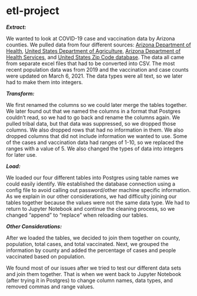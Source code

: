 # etl-project

***Extract:***

We wanted to look at COVID-19 case and vaccination data by Arizona counties. We pulled data from four different sources: [Arizona Department of Health](https://www.azdhs.gov/preparedness/epidemiology-disease-control/infectious-disease-epidemiology/covid-19/dashboards/index.php), [United States Department of Agriculture](https://data.ers.usda.gov/reports.aspx?ID=17827), [Arizona Department of Health Services](https://www.azfamily.com/news/continuing_coverage/coronavirus_coverage/vaccine_headquarters/adhs-adds-map-showing-number-of-covid-19-vaccines-administered-in-each-zip-code/article_af4c16da-79ed-11eb-b3b7-73d01df565d5.html), and [United States Zip Code database](https://www.unitedstateszipcodes.org/zip-code-database/). The data all came from separate excel files that had to be converted into CSV. The most recent population data was from 2019 and the vaccination and case counts were updated on March 6, 2021. The data types were all text, so we later had to make them into integers. 

***Transform:***

We first renamed the columns so we could later merge the tables together. We later found out that we named the columns in a format that Postgres couldn’t read, so we had to go back and rename the columns again. We pulled tribal data, but that data was suppressed, so we dropped those columns. We also dropped rows that had no information in them. We also dropped columns that did not include information we wanted to use. Some of the cases and vaccination data had ranges of 1-10, so we replaced the ranges with a value of 5. We also changed the types of data into integers for later use. 

***Load:***

We loaded our four different tables into Postgres using table names we could easily identify. We established the database connection using a config file to avoid calling out password/other machine specific information. As we explain in our other considerations, we had difficulty joining our tables together because the values were not the same data type. We had to return to Jupyter Notebook and continue the cleaning process, so we changed “append” to “replace” when reloading our tables. 

***Other Considerations:***

After we loaded the tables, we decided to join them together on county, population, total cases, and total vaccinated. Next, we grouped the information by county and added the percentage of cases and people vaccinated based on population. 

We found most of our issues after we tried to test our different data sets and join them together. That is when we went back to Jupyter Notebook (after trying it in Postgres) to change column names, data types, and removed commas and range values. 
